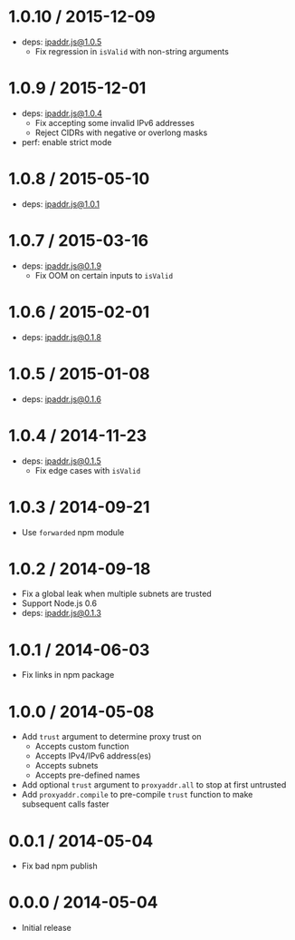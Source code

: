 1.0.10 / 2015-12-09
===================

* deps: ipaddr.js@1.0.5
    - Fix regression in `isValid` with non-string arguments

1.0.9 / 2015-12-01
==================

* deps: ipaddr.js@1.0.4
    - Fix accepting some invalid IPv6 addresses
    - Reject CIDRs with negative or overlong masks
* perf: enable strict mode

1.0.8 / 2015-05-10
==================

* deps: ipaddr.js@1.0.1

1.0.7 / 2015-03-16
==================

* deps: ipaddr.js@0.1.9
    - Fix OOM on certain inputs to `isValid`

1.0.6 / 2015-02-01
==================

* deps: ipaddr.js@0.1.8

1.0.5 / 2015-01-08
==================

* deps: ipaddr.js@0.1.6

1.0.4 / 2014-11-23
==================

* deps: ipaddr.js@0.1.5
    - Fix edge cases with `isValid`

1.0.3 / 2014-09-21
==================

* Use `forwarded` npm module

1.0.2 / 2014-09-18
==================

* Fix a global leak when multiple subnets are trusted
* Support Node.js 0.6
* deps: ipaddr.js@0.1.3

1.0.1 / 2014-06-03
==================

* Fix links in npm package

1.0.0 / 2014-05-08
==================

* Add `trust` argument to determine proxy trust on
    * Accepts custom function
    * Accepts IPv4/IPv6 address(es)
    * Accepts subnets
    * Accepts pre-defined names
* Add optional `trust` argument to `proxyaddr.all` to stop at first untrusted
* Add `proxyaddr.compile` to pre-compile `trust` function to make subsequent calls faster

0.0.1 / 2014-05-04
==================

* Fix bad npm publish

0.0.0 / 2014-05-04
==================

* Initial release
